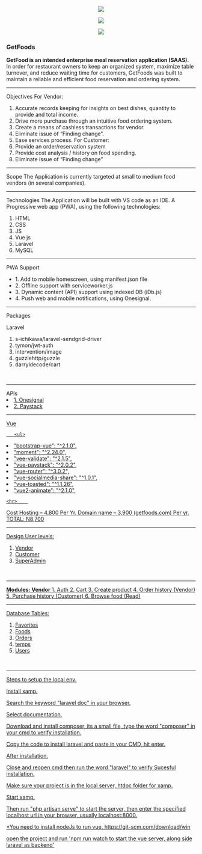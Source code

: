 <p align="center"><img src="https://laravel.com/assets/img/components/logo-laravel.svg"></p>
<p align="center"><img src="https://vuejs.org/images/logo.png"></p>
<p align="center"><img src="https://mdn.mozillademos.org/files/16742/pwa.png"></p>


<h3>GetFoods</h3>

<b>GetFood is an intended enterprise meal reservation application (SAAS).</b><br>
In order for restaurant owners to keep an organized system, maximize table turnover, and reduce waiting time for customers, GetFoods was built to maintain a reliable and efficient food reservation and ordering system.

<hr>

Objectives
For Vendor:
1.	Accurate records keeping for insights on best dishes, quantity to provide and total income.
2.	Drive more purchase through an intuitive food ordering system.
3.	Create a means of cashless transactions for vendor.
4.	Eliminate issue of “Finding change”.
5.	Ease services process.
For Customer:
1.	Provide an order/reservation system
2.	Provide cost analysis / history on food spending.
3.	Eliminate issue of “Finding change”
<hr>

Scope
The Application is currently targeted at small to medium food vendors (in several companies).
<hr>

Technologies
The Application will be built with VS code as an IDE. A Progressive web app (PWA), using the following technologies:
1.	HTML
2.	CSS
3.	JS
4.	Vue js
5.	Laravel
6.	MySQL
 
<hr>
 
 PWA Support
  <ul>
 <li>1. Add to mobile homescreen, using manifest.json file</li> 
 <li>2. Offline support with serviceworker.js</li>
 <li>3. Dynamic content (API) support using indexed DB (iDb.js)</li> 
 <li>4. Push web and mobile notifications, using Onesignal.</li>
 </ul>

<hr>
Packages

Laravel
 <ol>
 <li>s-ichikawa/laravel-sendgrid-driver</li> 
 <li>tymon/jwt-auth</li>
 <li>intervention/image</li> 
 <li>guzzlehttp/guzzle</li>
 <li>darryldecode/cart</li>
 </ol>

<br>
<hr>
APIs
 <u>
 <li>1. Onesignal</li> 
 <li>2. Paystack</li>
 </ul>

<hr>
Vue

       
       <ul>
 <li>"bootstrap-vue": "^2.1.0",</li>
  <li>"moment": "^2.24.0",</li>
  <li> "vee-validate": "^2.1.5",</li>
  <li> "vue-paystack": "^2.0.2",</li>
  <li> "vue-router": "^3.0.2",</li>
  <li>"vue-socialmedia-share": "^1.0.1",</li> <li>  "vue-toasted": "^1.1.26",</li>
  <li> "vue2-animate": "^2.1.0",</li>
 </ul>
 
    <hr>    
Cost
Hosting – 4,800 Per Yr.
Domain name – 3,900 (getfoods.com) Per yr.
TOTAL: N8,700

<hr>

Design
User levels:
1.	Vendor
2.	Customer
3. SuperAdmin
<br>

<hr>
<b>Modules: Vendor</b>
1.	Auth
2.	Cart
3.	Create product
4.	Order history (Vendor)
5.	Purchase history (Customer)
6.	Browse food (Read)

<hr>

Database
Tables:
 <ol>
 <li>Favorites</li> 
 <li>Foods</li>
 <li>Orders</li> 
 <li>temps</li>
 <li> Users</li>
 </ol>



<br>
<hr>

Steps to setup the local env.

Install xamp.

Search the keyword "laravel doc" in your browser.

Select documentation.

Download and install composer, its a small file, type the word "composer" in your cmd to verify installation.

Copy the code to install laravel and paste in your CMD, hit enter.

After installation.

Close and reopen cmd then run the word "laravel" to verify Sucesful installation.

Make sure your project is in the local server,  htdoc folder for xamp.

Start xamp.

Then run "php artisan serve" to start the server, then enter the specified localhost url in your browser, usually localhost:8000.


*You need to install nodeJs to run vue. 
https://git-scm.com/download/win

open the project and run 'npm run watch to start the vue server, along side laravel as backend'
